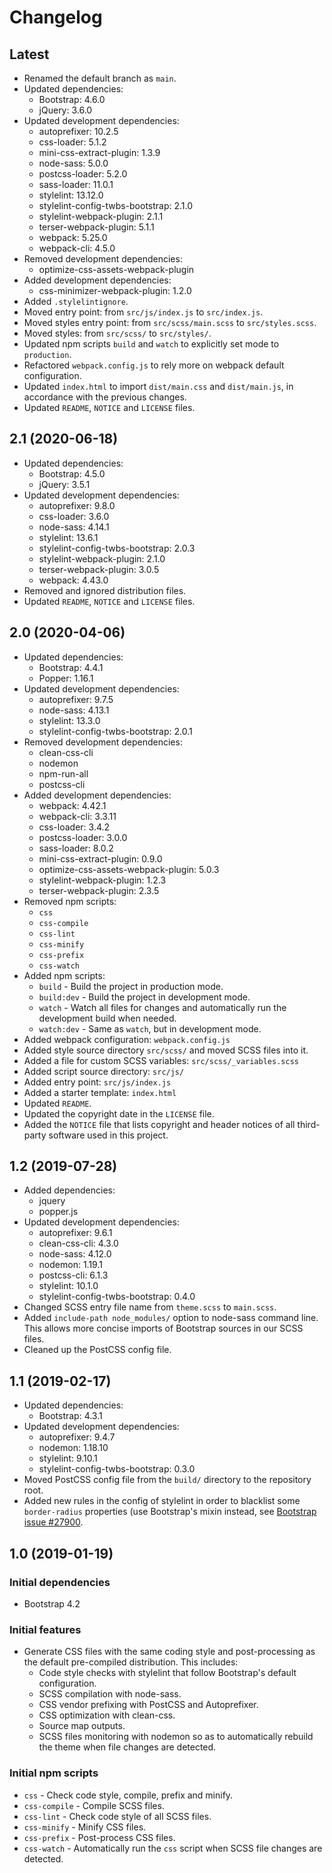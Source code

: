 # Changelog

## Latest

* Renamed the default branch as `main`.
* Updated dependencies:
  * Bootstrap: 4.6.0
  * jQuery: 3.6.0
* Updated development dependencies:
  * autoprefixer: 10.2.5
  * css-loader: 5.1.2
  * mini-css-extract-plugin: 1.3.9
  * node-sass: 5.0.0
  * postcss-loader: 5.2.0
  * sass-loader: 11.0.1
  * stylelint: 13.12.0
  * stylelint-config-twbs-bootstrap: 2.1.0
  * stylelint-webpack-plugin: 2.1.1
  * terser-webpack-plugin: 5.1.1
  * webpack: 5.25.0
  * webpack-cli: 4.5.0
* Removed development dependencies:
  * optimize-css-assets-webpack-plugin
* Added development dependencies:
  * css-minimizer-webpack-plugin: 1.2.0
* Added `.stylelintignore`.
* Moved entry point: from `src/js/index.js` to `src/index.js`.
* Moved styles entry point: from `src/scss/main.scss` to `src/styles.scss`.
* Moved styles: from `src/scss/` to `src/styles/`.
* Updated npm scripts `build` and `watch` to explicitly set mode to
  `production`.
* Refactored `webpack.config.js` to rely more on webpack default configuration.
* Updated `index.html` to import `dist/main.css` and `dist/main.js`, in
  accordance with the previous changes.
* Updated `README`, `NOTICE` and `LICENSE` files.

## 2.1 (2020-06-18)

* Updated dependencies:
  * Bootstrap: 4.5.0
  * jQuery: 3.5.1
* Updated development dependencies:
  * autoprefixer: 9.8.0
  * css-loader: 3.6.0
  * node-sass: 4.14.1
  * stylelint: 13.6.1
  * stylelint-config-twbs-bootstrap: 2.0.3
  * stylelint-webpack-plugin: 2.1.0
  * terser-webpack-plugin: 3.0.5
  * webpack: 4.43.0
* Removed and ignored distribution files.
* Updated `README`, `NOTICE` and `LICENSE` files.

## 2.0 (2020-04-06)

* Updated dependencies:
  * Bootstrap: 4.4.1
  * Popper: 1.16.1
* Updated development dependencies:
  * autoprefixer: 9.7.5
  * node-sass: 4.13.1
  * stylelint: 13.3.0
  * stylelint-config-twbs-bootstrap: 2.0.1
* Removed development dependencies:
  * clean-css-cli
  * nodemon
  * npm-run-all
  * postcss-cli
* Added development dependencies:
  * webpack: 4.42.1
  * webpack-cli: 3.3.11
  * css-loader: 3.4.2
  * postcss-loader: 3.0.0
  * sass-loader: 8.0.2
  * mini-css-extract-plugin: 0.9.0
  * optimize-css-assets-webpack-plugin: 5.0.3
  * stylelint-webpack-plugin: 1.2.3
  * terser-webpack-plugin: 2.3.5
* Removed npm scripts:
  * `css`
  * `css-compile`
  * `css-lint`
  * `css-minify`
  * `css-prefix`
  * `css-watch`
* Added npm scripts:
  * `build` - Build the project in production mode.
  * `build:dev` - Build the project in development mode.
  * `watch` - Watch all files for changes and automatically run the
    development build when needed.
  * `watch:dev` - Same as `watch`, but in development mode.
* Added webpack configuration: `webpack.config.js`
* Added style source directory `src/scss/` and moved SCSS files into it.
* Added a file for custom SCSS variables: `src/scss/_variables.scss`
* Added script source directory: `src/js/`
* Added entry point: `src/js/index.js`
* Added a starter template: `index.html`
* Updated `README`.
* Updated the copyright date in the `LICENSE` file.
* Added the `NOTICE` file that lists copyright and header notices of all
  third-party software used in this project.

## 1.2 (2019-07-28)

* Added dependencies:
  * jquery
  * popper.js
* Updated development dependencies:
  * autoprefixer: 9.6.1
  * clean-css-cli: 4.3.0
  * node-sass: 4.12.0
  * nodemon: 1.19.1
  * postcss-cli: 6.1.3
  * stylelint: 10.1.0
  * stylelint-config-twbs-bootstrap: 0.4.0
* Changed SCSS entry file name from `theme.scss` to `main.scss`.
* Added `include-path node_modules/` option to node-sass command line. This
  allows more concise imports of Bootstrap sources in our SCSS files.
* Cleaned up the PostCSS config file.

## 1.1 (2019-02-17)

* Updated dependencies:
  * Bootstrap: 4.3.1
* Updated development dependencies:
  * autoprefixer: 9.4.7
  * nodemon: 1.18.10
  * stylelint: 9.10.1
  * stylelint-config-twbs-bootstrap: 0.3.0
* Moved PostCSS config file from the `build/` directory to the repository
  root.
* Added new rules in the config of stylelint in order to blacklist some
  `border-radius` properties (use Bootstrap's mixin instead, see
  [Bootstrap issue #27900](https://github.com/twbs/bootstrap/pull/27900).

## 1.0 (2019-01-19)

### Initial dependencies

* Bootstrap 4.2

### Initial features

* Generate CSS files with the same coding style and post-processing as the
  default pre-compiled distribution. This includes:
  * Code style checks with stylelint that follow Bootstrap's default
    configuration.
  * SCSS compilation with node-sass.
  * CSS vendor prefixing with PostCSS and Autoprefixer.
  * CSS optimization with clean-css.
  * Source map outputs.
  * SCSS files monitoring with nodemon so as to automatically rebuild
    the theme when file changes are detected.

### Initial npm scripts

* `css` - Check code style, compile, prefix and minify.
* `css-compile` - Compile SCSS files.
* `css-lint` - Check code style of all SCSS files.
* `css-minify` - Minify CSS files.
* `css-prefix` - Post-process CSS files.
* `css-watch` - Automatically run the `css` script when SCSS file
  changes are detected.
